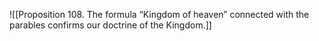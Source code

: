![[Proposition 108. The formula “Kingdom of heaven” connected with the parables confirms our doctrine of the Kingdom.]]